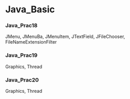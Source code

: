 # Java_Basic

### Java_Prac18 
JMenu, JMenuBa, JMenuItem, JTextField, JFileChooser, FileNameExtensionFilter

### Java_Prac19 
Graphics, Thread

### Java_Prac20 
Graphics, Thread
